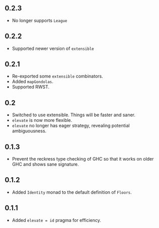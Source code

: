 0.2.3
---------------------------------
* No longer supports `League`

0.2.2
---------------------------------
* Supported newer version of `extensible`

0.2.1
---------------------------------
* Re-exported some `extensible` combinators.
* Added `mapGondolas`.
* Supported RWST.

0.2
---------------------------------
* Switched to use extensible. Things will be faster and saner.
* `elevate` is now more flexible.
* `elevate` no longer has eager strategy, revealing potential ambiguousness.

0.1.3
---------------------------------
* Prevent the reckress type checking of GHC so that it works on older GHC and shows sane signature.

0.1.2
---------------------------------
* Added `Identity` monad to the default definition of `Floors`.

0.1.1
---------------------------------
* Added `elevate = id` pragma for efficiency.
